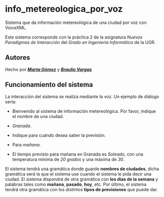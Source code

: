 # info_metereologica_por_voz
Sistema que da información metereológica de una ciudad por voz con VoiceXML. 

Este sistema corresponde con la práctica 2 de la asignatura _Nuevos Paradigmas de Interacción_ del _Grado en Ingeniería Informática_ de la UGR.

## Autores

Hecho por [___Marta Gómez___](https://github.com/mgmacias95) y [___Braulio Vargas___](https://github.com/brauliov)

## Funcionamiento del sistema

La interacción del sistema se realiza mediante la voz. Un ejemplo de diálogo sería:

* Bienvenido al sistema de información metereológica. Por favor, indique el nombre de una ciudad.

* _Granada_.

* Indique para cuándo desea saber la previsión.

* Para _mañana_.

* El tiempo previsto para mañana en Granada es _Soleado_, con una temperatura mínima de _20 grados_ y una máxima de _30_.

El sistema tendrá una gramática donde guarde __nombres de ciudades__, dicha gramática será la que el sistema use cuando el sistema le pida decir una ciudad. El sistema dispondrá de otra gramática con __los días de la semana__ y palabras tales como __mañana__, __pasado__, __hoy__, etc. Por último, el sistema tendrá otra gramática con los distintos __tipos de previsiones__ que puede dar.
